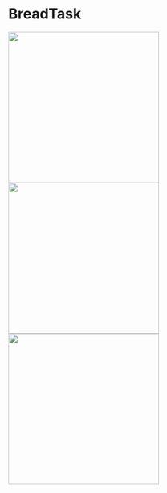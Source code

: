 # BreadTask

<img src="https://imgur.com/oNZV92U.png" width="300">  <img src="https://imgur.com/UPQcOo7.png" width="300">     <img src="https://imgur.com/C85zm0l.png" width="300">
